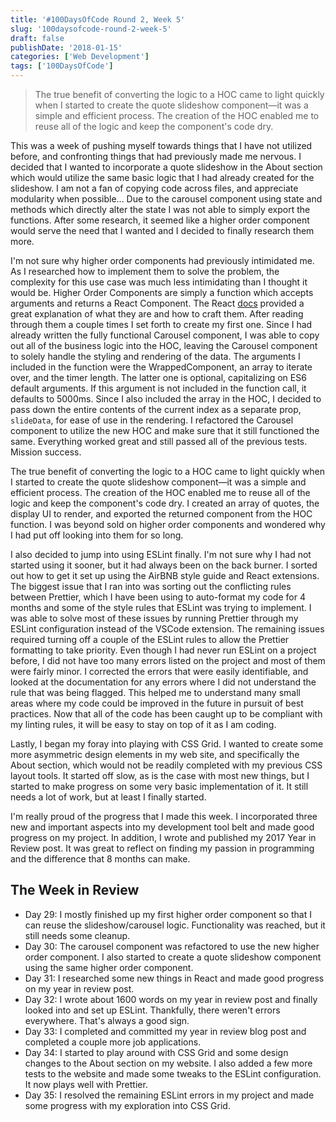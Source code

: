 ```yaml
---
title: '#100DaysOfCode Round 2, Week 5'
slug: '100daysofcode-round-2-week-5'
draft: false
publishDate: '2018-01-15'
categories: ['Web Development']
tags: ['100DaysOfCode']
---
```

> The true benefit of converting the logic to a HOC came to light quickly when I started to create the quote slideshow component—it was a simple and efficient process. The creation of the HOC enabled me to reuse all of the logic and keep the component's code dry.

This was a week of pushing myself towards things that I have not utilized before, and confronting things that had previously made me nervous. I decided that I wanted to incorporate a quote slideshow in the About section which would utilize the same basic logic that I had already created for the slideshow. I am not a fan of copying code across files, and appreciate modularity when possible... Due to the carousel component using state and methods which directly alter the state I was not able to simply export the functions. After some research, it seemed like a higher order component would serve the need that I wanted and I decided to finally research them more.

I'm not sure why higher order components had previously intimidated me. As I researched how to implement them to solve the problem, the complexity for this use case was much less intimidating than I thought it would be. Higher Order Components are simply a function which accepts arguments and returns a React Component. The React [docs](https://reactjs.org/docs/higher-order-components.html) provided a great explanation of what they are and how to craft them. After reading through them a couple times I set forth to create my first one. Since I had already written the fully functional Carousel component, I was able to copy out all of the business logic into the HOC, leaving the Carousel component to solely handle the styling and rendering of the data. The arguments I included in the function were the WrappedComponent, an array to iterate over, and the timer length. The latter one is optional, capitalizing on ES6 default arguments. If this argument is not included in the function call, it defaults to 5000ms. Since I also included the array in the HOC, I decided to pass down the entire contents of the current index as a separate prop, `slideData`, for ease of use in the rendering. I refactored the Carousel component to utilize the new HOC and make sure that it still functioned the same. Everything worked great and still passed all of the previous tests. Mission success.

The true benefit of converting the logic to a HOC came to light quickly when I started to create the quote slideshow component—it was a simple and efficient process. The creation of the HOC enabled me to reuse all of the logic and keep the component's code dry. I created an array of quotes, the display UI to render, and exported the returned component from the HOC function. I was beyond sold on higher order components and wondered why I had put off looking into them for so long.

I also decided to jump into using ESLint finally. I'm not sure why I had not started using it sooner, but it had always been on the back burner. I sorted out how to get it set up using the AirBNB style guide and React extensions. The biggest issue that I ran into was sorting out the conflicting rules between Prettier, which I have been using to auto-format my code for 4 months and some of the style rules that ESLint was trying to implement. I was able to solve most of these issues by running Prettier through my ESLint configuration instead of the VSCode extension. The remaining issues required turning off a couple of the ESLint rules to allow the Prettier formatting to take priority. Even though I had never run ESLint on a project before, I did not have too many errors listed on the project and most of them were fairly minor. I corrected the errors that were easily identifiable, and looked at the documentation for any errors where I did not understand the rule that was being flagged. This helped me to understand many small areas where my code could be improved in the future in pursuit of best practices. Now that all of the code has been caught up to be compliant with my linting rules, it will be easy to stay on top of it as I am coding.

Lastly, I began my foray into playing with CSS Grid. I wanted to create some more asymmetric design elements in my web site, and specifically the About section, which would not be readily completed with my previous CSS layout tools. It started off slow, as is the case with most new things, but I started to make progress on some very basic implementation of it. It still needs a lot of work, but at least I finally started.

I'm really proud of the progress that I made this week. I incorporated three new and important aspects into my development tool belt and made good progress on my project. In addition, I wrote and published my 2017 Year in Review post. It was great to reflect on finding my passion in programming and the difference that 8 months can make. 

## The Week in Review

* Day 29: I mostly finished up my first higher order component so that I can reuse the slideshow/carousel logic. Functionality was reached, but it still needs some cleanup.
* Day 30: The carousel component was refactored to use the new higher order component. I also started to create a quote slideshow component using the same higher order component.
* Day 31: I researched some new things in React and made good progress on my year in review post.
* Day 32: I wrote about 1600 words on my year in review post and finally looked into and set up ESLint. Thankfully, there weren't errors everywhere. That's always a good sign.
* Day 33: I completed and committed my year in review blog post and completed a couple more job applications.
* Day 34: I started to play around with CSS Grid and some design changes to the About section on my website. I also added a few more tests to the website and made some tweaks to the ESLint configuration. It now plays well with Prettier.
* Day 35: I resolved the remaining ESLint errors in my project and made some progress with my exploration into CSS Grid.
